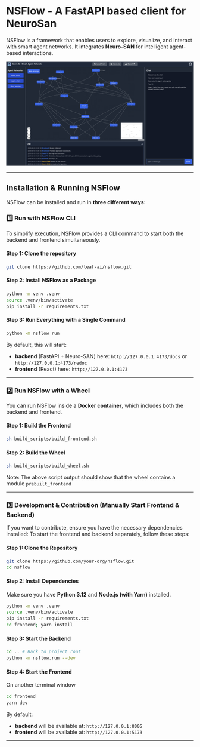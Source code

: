 # NSFlow - A FastAPI based client for NeuroSan

NSFlow is a framework that enables users to explore, visualize, and interact with smart agent networks. It integrates **Neuro-SAN** for intelligent agent-based interactions.

![Project Logo](frontend/src/assets/snapshot01.png)

---
## **Installation & Running NSFlow**

NSFlow can be installed and run in **three different ways:**

### **1️⃣ Run with NSFlow CLI**
To simplify execution, NSFlow provides a CLI command to start both the backend and frontend simultaneously.

#### **Step 1: Clone the repository**
```bash
git clone https://github.com/leaf-ai/nsflow.git
```

#### **Step 2: Install NSFlow as a Package**
```bash
python -m venv .venv
source .venv/bin/activate
pip install -r requirements.txt
```

#### **Step 3: Run Everything with a Single Command**
```bash
python -m nsflow run
```

By default, this will start:
- **backend** (FastAPI + Neuro-SAN) here: `http://127.0.0.1:4173/docs` or `http://127.0.0.1:4173/redoc`
- **frontend** (React) here: `http://127.0.0.1:4173`

---

### **2️⃣ Run NSFlow with a Wheel**
You can run NSFlow inside a **Docker container**, which includes both the backend and frontend.

#### **Step 1: Build the Frontend**
```bash
sh build_scripts/build_frontend.sh
```

#### **Step 2: Build the Wheel**
```bash
sh build_scripts/build_wheel.sh
```

Note: The above script output should show that the wheel contains a module `prebuilt_frontend`

---

### **3️⃣ Development & Contribution (Manually Start Frontend & Backend)**
If you want to contribute, ensure you have the necessary dependencies installed:
To start the frontend and backend separately, follow these steps:

#### **Step 1: Clone the Repository**
```bash
git clone https://github.com/your-org/nsflow.git
cd nsflow
```

#### **Step 2: Install Dependencies**
Make sure you have **Python 3.12** and **Node.js (with Yarn)** installed.

```bash
python -m venv .venv
source .venv/bin/activate
pip install -r requirements.txt
cd frontend; yarn install
```

#### **Step 3: Start the Backend**
```bash
cd .. # Back to project root
python -m nsflow.run --dev
```

#### **Step 4: Start the Frontend**
On another terminal window
```bash
cd frontend
yarn dev
```

By default:
- **backend** will be available at: `http://127.0.0.1:8005`
- **frontend** will be available at: `http://127.0.0.1:5173`

---
